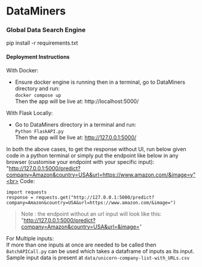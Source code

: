 # DataMiners
### **Global Data Search Engine**<br>
pip install -r requirements.txt

#### Deployment Instructions
With Docker: <br>
* Ensure docker engine is running then in a terminal, go to DataMiners directory and run:<br>
`docker compose up` <br>
Then the app will be live at: http://localhost:5000/ <br>

With Flask Locally:  <br>
* Go to DataMiners directory in a terminal and run:<br>
`Python FlaskAPI.py`     <br>
Then the app will be live at: http://127.0.0.1:5000/

In both the above cases, to get the response without UI, run below given code in a python terminal or simply put the endpoint like below in any browser (customise your endpoint with your specific input):<br>
"http://127.0.0.1:5000/predict?company=Amazon&country=USA&url=https://www.amazon.com/&image=y"<br>
Code:
````
import requests
response = requests.get("http://127.0.0.1:5000/predict?company=Amazon&country=USA&url=https://www.amazon.com/&image=")
````

>Note : the endpoint without an url input will look like this: "http://127.0.0.1:5000/predict?company=Amazon&country=USA&url=&image="

For Multiple inputs:<br>
If more than one inputs at once are needed to be called then `BatchAPICall.py` can be used which takes a dataframe of inputs as its input. Sample input data is present at `data/unicorn-company-list-with_URLs.csv`
